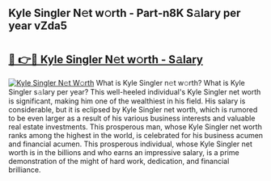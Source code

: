 ## Kyle Singler N𝚎t w𝚘rth - Part-n8K S𝚊lary per year vZda5

# <h2><a href="http://gc34lm.nevu.top/?p=Kyle+Singler">🔗 👉🔴 Kyle Singler N𝚎t w𝚘rth - S𝚊lary</a></h2>

[![Kyle Singler N𝚎t W𝚘rth](https://i.imgur.com/Oavwk0R.jpeg)](http://gc34lm.nevu.top/?p=Kyle+Singler)
What is Kyle Singler n𝚎t w𝚘rth? What is Kyle Singler s𝚊lary per year?
This well-heeled individual's Kyle Singler net worth is significant, making him one of the wealthiest in his field. His salary is considerable, but it is eclipsed by Kyle Singler net worth, which is rumored to be even larger as a result of his various business interests and valuable real estate investments. This prosperous man, whose Kyle Singler net worth ranks among the highest in the world, is celebrated for his business acumen and financial acumen. This prosperous individual, whose Kyle Singler net worth is in the billions and who earns an impressive salary, is a prime demonstration of the might of hard work, dedication, and financial brilliance.
